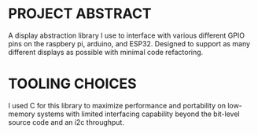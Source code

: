 <h1><b> PROJECT ABSTRACT </b></h1>
<p>A display abstraction library I use to interface with various different GPIO pins on the raspbery pi, arduino, and ESP32. Designed to support as many different displays as possible with minimal code refactoring.</p>


<h1> <b> TOOLING CHOICES</b></h1>
<p> I used C for this library to maximize performance and portability on low-memory systems with limited interfacing capability beyond the bit-level source code and an i2c throughput. </p>
